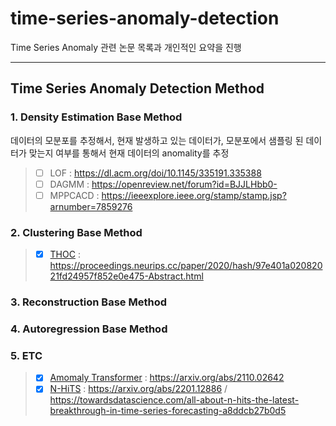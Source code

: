 # time-series-anomaly-detection
Time Series Anomaly 관련 논문 목록과 개인적인 요약을 진행

<hr>

## Time Series Anomaly Detection Method

### 1. Density Estimation Base Method

데이터의 모분포를 추정해서, 현재 발생하고 있는 데이터가, 모분포에서 샘플링 된 데이터가 맞는지 여부를 통해서 현재 데이터의 anomality를 추정
> * [ ] LOF : https://dl.acm.org/doi/10.1145/335191.335388
> * [ ] DAGMM : https://openreview.net/forum?id=BJJLHbb0-
> * [ ] MPPCACD : https://ieeexplore.ieee.org/stamp/stamp.jsp?arnumber=7859276

### 2. Clustering Base Method
> * [x] [THOC](https://github.com/shinel94/time-series-anomaly-detection/blob/main/cluster/thoc.md) : https://proceedings.neurips.cc/paper/2020/hash/97e401a02082021fd24957f852e0e475-Abstract.html
### 3. Reconstruction Base Method
### 4. Autoregression Base Method
### 5. ETC
> * [x] [Amomaly Transformer](https://github.com/shinel94/time-series-anomaly-detection/blob/main/etc/Amomaly_Transformer.md) : https://arxiv.org/abs/2110.02642
> * [x] [N-HiTS](https://github.com/shinel94/time-series-anomaly-detection/blob/main/etc/N-HiTS.md) : https://arxiv.org/abs/2201.12886 / https://towardsdatascience.com/all-about-n-hits-the-latest-breakthrough-in-time-series-forecasting-a8ddcb27b0d5
